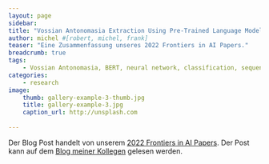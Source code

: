 ```yaml
---
layout: page
sidebar: 
title: "Vossian Antonomasia Extraction Using Pre-Trained Language Models"
author: michel #[robert, michel, frank]
teaser: "Eine Zusammenfassung unseres 2022 Frontiers in AI Papers."
breadcrumb: true
tags:
    - Vossian Antonomasia, BERT, neural network, classification, sequence tagging, pretrained language models, plm
categories:
    - research
image:
    thumb: gallery-example-3-thumb.jpg
    title: gallery-example-3.jpg
    caption_url: http://unsplash.com
    
---
```


Der Blog Post handelt von unserem [2022 Frontiers in AI Papers](https://doi.org/10.3389/frai.2022.868249). Der Post kann auf dem [Blog meiner Kollegen](https://weltliteratur.net/vossian-antonomasia-extraction/) gelesen werden.
